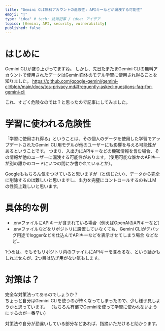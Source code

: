 ```yaml
---
title: "Gemini CLI無料アカウントの危険性: APIキーなどが漏洩する可能性"
emoji: "🔖"
type: "idea" # tech: 技術記事 / idea: アイデア
topics: [Gemini, API, security, vulnerability]
published: false
---
```


# はじめに
Gemini CLIが盛り上がってますね。
しかし、先日たまたまGemini CLIの無料アカウントで使用されたデータはGemini自体のモデル学習に使用され得ることを知りました。
https://github.com/google-gemini/gemini-cli/blob/main/docs/tos-privacy.md#frequently-asked-questions-faq-for-gemini-cli

これ、すごく危険なのでは？と思ったので記事にしてみました。

# 学習に使われる危険性
「学習に使用され得る」ということは、その個人のデータを使用した学習でアップデートされたGemini CLI用モデルが他のユーザーにも影響を与える可能性があるということです。
つまり、入出力にAPIキーなどの機密情報を含む場合、その情報が他のユーザーに漏洩する可能性があります。（使用可能な誰かのAPIキーが別の誰かのコードにいつの間にか書かれているとか）。  

Googleももちろん気をつけていると思いますが（と信じたい）、データから完全に削除するのは難しいと思いますし、出力を完璧にコントロールするのもLLMの性質上難しいと思います。

# 具体的な例
- .envファイルにAPIキーが含まれている場合（例えばOpenAIのAPIキーなど）
- .envファイルなどをリポジトリに設置していなくても、Gemini CLIがデバッグ用途でloggerなどを仕込んでAPIキーなどを表示させてしまう場合
などなど...

1つめは、そもそもリポジトリ内のファイルにAPIキーを含めるな、という話かもしれませんが、2つ目は防ぎ用がない気もします。

# 対策は？
完全な対策法ってあるのでしょうか？  
ちょっと自分はGemini CLIを使うのが怖くなってしまったので、少し様子見しようかと思っています。
（もちろん有償でGeminiを使って学習に使われないようにするのが一番早い）

対策法や自分が勘違いしている部分などあれば、指摘いただけると助かります。